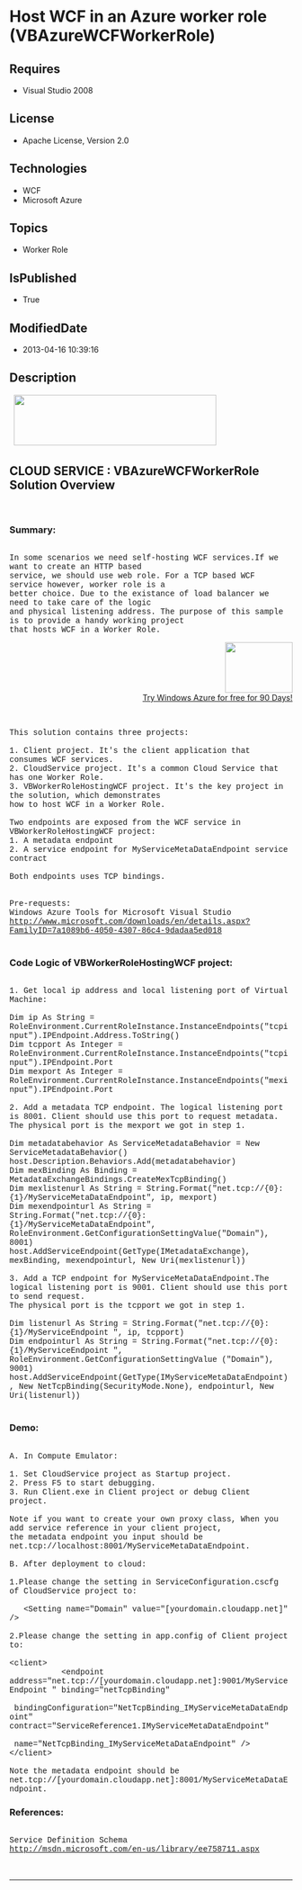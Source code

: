 # Host WCF in an Azure worker role (VBAzureWCFWorkerRole)
## Requires
* Visual Studio 2008
## License
* Apache License, Version 2.0
## Technologies
* WCF
* Microsoft Azure
## Topics
* Worker Role
## IsPublished
* True
## ModifiedDate
* 2013-04-16 10:39:16
## Description

<p style="font-family:Courier New">&nbsp;<a href="http://www.microsoft.com/click/services/Redirect2.ashx?CR_CC=200144420" target="_blank"><img id="79969" src="http://i1.code.msdn.s-msft.com/csazurebingmaps-bab92df1/image/file/79969/1/120x90_azure_web_en_us.jpg" alt="" width="360" height="90"></a></p>
<h2>CLOUD SERVICE : VBAzureWCFWorkerRole Solution Overview</h2>
<p style="font-family:Courier New">&nbsp;</p>
<h3>Summary:</h3>
<p style="font-family:Courier New"><br>
In some scenarios we need self-hosting WCF services.If we want to create an HTTP based<br>
service, we should use web role. For a TCP based WCF service however, worker role is a<br>
better choice. Due to the existance of load balancer we need to take care of the logic<br>
and physical listening address. The purpose of this sample is to provide a handy working project<br>
that hosts WCF in a Worker Role.</p>
<div align="right">
<p><a href="http://www.microsoft.com/click/services/Redirect2.ashx?CR_CC=200144420"><span style="color:windowtext; text-decoration:none"><span><img src="http://code.msdn.microsoft.com/site/view/file/67654/1/image.png" alt="" width="120" height="90" align="middle">
</span></span></a><br>
<a href="http://www.microsoft.com/click/services/Redirect2.ashx?CR_CC=200144420">Try Windows Azure for free for 90 Days!</a></p>
</div>
<p style="font-family:Courier New"><br>
<br>
This solution contains three projects:<br>
<br>
1. Client project. It's the client application that consumes WCF services.<br>
2. CloudService project. It's a common Cloud Service that has one Worker Role.<br>
3. VBWorkerRoleHostingWCF project. It's the key project in the solution, which demonstrates<br>
how to host WCF in a Worker Role.<br>
<br>
Two endpoints are exposed from the WCF service in VBWorkerRoleHostingWCF project:<br>
1. A metadata endpoint<br>
2. A service endpoint for MyServiceMetaDataEndpoint service contract<br>
<br>
Both endpoints uses TCP bindings.<br>
<br>
<br>
Pre-requests:<br>
Windows Azure Tools for Microsoft Visual Studio<br>
<a href="http://www.microsoft.com/downloads/en/details.aspx?FamilyID=7a1089b6-4050-4307-86c4-9dadaa5ed018" target="_blank">http://www.microsoft.com/downloads/en/details.aspx?FamilyID=7a1089b6-4050-4307-86c4-9dadaa5ed018</a><br>
<br>
</p>
<h3>Code Logic of VBWorkerRoleHostingWCF project:</h3>
<p style="font-family:Courier New"><br>
1. Get local ip address and local listening port of Virtual Machine:<br>
<br>
Dim ip As String = RoleEnvironment.CurrentRoleInstance.InstanceEndpoints(&quot;tcpinput&quot;).IPEndpoint.Address.ToString()<br>
Dim tcpport As Integer = RoleEnvironment.CurrentRoleInstance.InstanceEndpoints(&quot;tcpinput&quot;).IPEndpoint.Port<br>
Dim mexport As Integer = RoleEnvironment.CurrentRoleInstance.InstanceEndpoints(&quot;mexinput&quot;).IPEndpoint.Port<br>
<br>
2. Add a metadata TCP endpoint. The logical listening port is 8001. Client should use this port to request metadata.<br>
The physical port is the mexport we got in step 1.<br>
<br>
Dim metadatabehavior As ServiceMetadataBehavior = New ServiceMetadataBehavior()<br>
host.Description.Behaviors.Add(metadatabehavior)<br>
Dim mexBinding As Binding = MetadataExchangeBindings.CreateMexTcpBinding()<br>
Dim mexlistenurl As String = String.Format(&quot;net.tcp://{0}:{1}/MyServiceMetaDataEndpoint&quot;, ip, mexport)<br>
Dim mexendpointurl As String = String.Format(&quot;net.tcp://{0}:{1}/MyServiceMetaDataEndpoint&quot;, RoleEnvironment.GetConfigurationSettingValue(&quot;Domain&quot;), 8001)<br>
host.AddServiceEndpoint(GetType(IMetadataExchange), mexBinding, mexendpointurl, New Uri(mexlistenurl))<br>
<br>
3. Add a TCP endpoint for MyServiceMetaDataEndpoint.The logical listening port is 9001. Client should use this port to send request.<br>
The physical port is the tcpport we got in step 1.<br>
<br>
Dim listenurl As String = String.Format(&quot;net.tcp://{0}:{1}/MyServiceEndpoint &quot;, ip, tcpport)<br>
Dim endpointurl As String = String.Format(&quot;net.tcp://{0}:{1}/MyServiceEndpoint &quot;, RoleEnvironment.GetConfigurationSettingValue (&quot;Domain&quot;), 9001)<br>
host.AddServiceEndpoint(GetType(IMyServiceMetaDataEndpoint), New NetTcpBinding(SecurityMode.None), endpointurl, New Uri(listenurl))<br>
<br>
</p>
<h3>Demo:</h3>
<p style="font-family:Courier New"><br>
A. In Compute Emulator:<br>
<br>
1. Set CloudService project as Startup project.<br>
2. Press F5 to start debugging.<br>
3. Run Client.exe in Client project or debug Client project.<br>
<br>
Note if you want to create your own proxy class, When you add service reference in your client project,
<br>
the metadata endpoint you input should be net.tcp://localhost:8001/MyServiceMetaDataEndpoint.<br>
<br>
B. After deployment to cloud:<br>
<br>
1.Please change the setting in ServiceConfiguration.cscfg of CloudService project to:<br>
<br>
&nbsp; &nbsp;&lt;Setting name=&quot;Domain&quot; value=&quot;[yourdomain.cloudapp.net]&quot; /&gt;<br>
<br>
2.Please change the setting in app.config of Client project to:<br>
<br>
&lt;client&gt;<br>
&nbsp; &nbsp; &nbsp; &nbsp; &nbsp; &nbsp;&lt;endpoint address=&quot;net.tcp://[yourdomain.cloudapp.net]:9001/MyServiceEndpoint &quot; binding=&quot;netTcpBinding&quot;<br>
&nbsp; &nbsp; &nbsp; &nbsp; &nbsp; &nbsp; &nbsp; &nbsp;bindingConfiguration=&quot;NetTcpBinding_IMyServiceMetaDataEndpoint&quot; contract=&quot;ServiceReference1.IMyServiceMetaDataEndpoint&quot;<br>
&nbsp; &nbsp; &nbsp; &nbsp; &nbsp; &nbsp; &nbsp; &nbsp;name=&quot;NetTcpBinding_IMyServiceMetaDataEndpoint&quot; /&gt;<br>
&lt;/client&gt;<br>
<br>
Note the metadata endpoint should be net.tcp://[yourdomain.cloudapp.net]:8001/MyServiceMetaDataEndpoint.</p>
<h3>References:</h3>
<p style="font-family:Courier New"><br>
Service Definition Schema<br>
<a href="http://msdn.microsoft.com/en-us/library/ee758711.aspx" target="_blank">http://msdn.microsoft.com/en-us/library/ee758711.aspx</a><br>
<br>
<br>
</p>
<hr>
<div><a href="http://go.microsoft.com/?linkid=9759640" style="margin-top:3px"><img src="http://bit.ly/onecodelogo" alt="">
</a></div>
